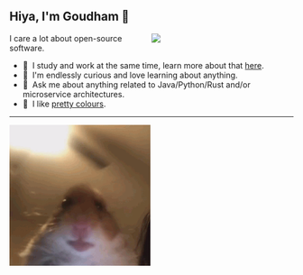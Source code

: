 ## Hiya, I'm Goudham 👋

[<img align="right" width="50%" src="https://github-readme-stats.vercel.app/api?username=sgoudham&show_icons=true&theme=radical">](https://github.com/anuraghazra/github-readme-stats)

I care a lot about open-source software.

- 🔭  I study and work at the same time, learn more about that
  [here](https://www.gla.ac.uk/schools/computing/undergraduate/graduateapprenticeships/).
- 🌱  I'm endlessly curious and love learning about anything.
- 💬  Ask me about anything related to Java/Python/Rust and/or microservice
  architectures.
- 🎨  I like [pretty colours](https://github.com/catppuccin).

---

![](hamster.gif)
